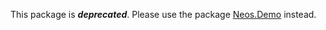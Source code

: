 This package is ***deprecated***. Please use the package [Neos.Demo](https://github.com/neos/Neos.Demo) instead.
